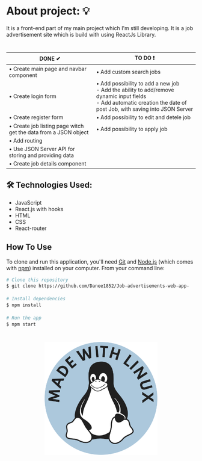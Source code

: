# About project: :bulb:

It is a front-end part of my main project which I'm still developing. It is a job advertisement site which is build with using ReactJs Library. 

#
<table class="table table-dark table-striped">
                        <thead>
                        <tr>
                          <th scope="col">DONE ✔</th>
                          <th scope="col">TO DO ❗</th>
                        </thead>
  <tbody>
                        <tr>
                          <td>• Create main page and navbar component</td>
                          <td>• Add custom search jobs</td>
                        </tr>
                        <tr>
                          <td>• Create login form</td>
                          <td>• Add possibility to add a new job
                          </br>
                          - Add the ability to add/remove dynamic input fields 
                          </br>
                          - Add automatic creation the date of post Job, with saving into JSON Server 
                          </td>
                        </tr>
    <tr>
                          <td>• Create register form</td>
                          <td>• Add possibility to edit and detele job </td>
                        </tr>
    <tr>
                          <td>• Create job listing page witch get the data from a JSON object</td>
                          <td>• Add possibility to apply job </td>
                        </tr>
    <tr>
                          <td>• Add routing </td>
                          <td> </td>
                        </tr>
    <tr>
                          <td>• Use JSON Server API for storing and providing data </td>
                          <td> </td>
                        </tr>
    <tr>
                          <td>• Create job details component </td>
                          <td> </td>
                        </tr>
    </tbody>
                      </table>
 
## 🛠 Technologies Used:
- JavaScript
- React.js with hooks
- HTML
- CSS
- React-router


## How To Use

<!-- Example: -->

To clone and run this application, you'll need [Git](https://git-scm.com) and [Node.js](https://nodejs.org/en/download/) (which comes with [npm](http://npmjs.com)) installed on your computer. From your command line:

```bash
# Clone this repository
$ git clone https://github.com/Danee1852/Job-advertisements-web-app-

# Install dependencies
$ npm install

# Run the app
$ npm start
```
# 
<p align="center">
  <img src="https://github.com/Danee1852/job-advertisement-front-end/blob/main/public/assets/Made_with_Linux_casper.svg" width="300px">
</p>
